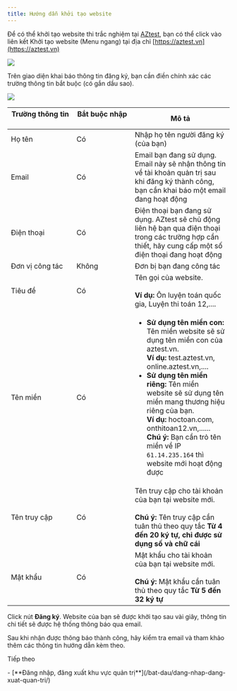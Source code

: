 ```yaml
---
title: Hướng dẫn khởi tạo website
---
```


Để có thể khởi tạo website thi trắc nghiệm tại [AZtest](https://aztest.vn), bạn có thể click vào liên kết Khởi tạo website (Menu ngang) tại địa chỉ [https://aztest.vn](https://aztest.vn)

![](/images/start/khoi-tao-website-thi-trac-nghiem.png)

Trên giao diện khai báo thông tin đăng ký, bạn cần điền chính xác các trường thông tin bắt buộc (có gắn dầu sao).

![](/images/start/khoi-tao-website-thi-trac-nghiem-1.png)

| Trường thông tin &emsp;&emsp;&emsp;&emsp;&emsp;&emsp;&emsp;&emsp; | Bắt buộc nhập &emsp;&emsp;&emsp;&emsp;&emsp;&emsp;&emsp; | Mô tả |
|------------------|---------------|-------|
| Họ tên | Có | Nhập họ tên người đăng ký (của bạn) |
| Email | Có | Email bạn đang sử dụng. Email này sẽ nhận thông tin về tài khoản quản trị sau khi đăng ký thành công, bạn cần khai báo một <span class="text-danger">email đang hoạt động</span> |
| Điện thoại | Có | Điện thoại bạn đang sử dụng. AZtest sẽ chủ động liên hệ bạn qua điện thoại trong các trường hợp cần thiết, hãy cung cấp một số điện thoại đang hoạt động |
| Đơn vị công tác | Không | Đơn bị bạn đang công tác |
| Tiêu đề | Có | Tên gọi của website. <br /><br />**Ví dụ:** Ôn luyện toán quốc gia, Luyện thi toán 12,.... |
| Tên miền | Có | <ul><li>**Sử dụng tên miền con:** Tên miền website sẽ sử dụng tên miền con của aztest.vn. <br />**Ví dụ:** test.aztest.vn, online.aztest.vn,....</li><li>**Sử dụng tên miền riêng:** Tên miền website sẽ sử dụng tên miền mang thương hiệu riêng của bạn. <br />**Ví dụ:** hoctoan.com, onthitoan12.vn,...... <br />**Chú ý:** Bạn cần trỏ tên miền về IP `61.14.235.164` thì website mới hoạt động được</li></ul> |
| Tên truy cập | Có | Tên truy cập cho tài khoản của bạn tại website mới. <br><br>**Chú ý:** Tên truy cập cần tuân thủ theo quy tắc **Từ 4 đến 20 ký tự, chỉ được sử dụng số và chữ cái** |
| Mật khẩu | Có | Mật khẩu cho tài khoản của bạn tại website mới. <br><br>**Chú ý:** Mật khẩu cần tuân thủ theo quy tắc **Từ 5 đến 32 ký tự** |

Click nút **Đăng ký**. Website của bạn sẽ được khởi tạo sau vài giây, thông tin chi tiết sẽ được hệ thống thông báo qua email.

Sau khi nhận được thông báo thành công, hãy kiểm tra email và tham khảo thêm các thông tin hướng dẫn kèm theo.

<p class="title">Tiếp theo</p>
- [**Đăng nhập, đăng xuất khu vực quản trị**](/bat-dau/dang-nhap-dang-xuat-quan-tri/)
